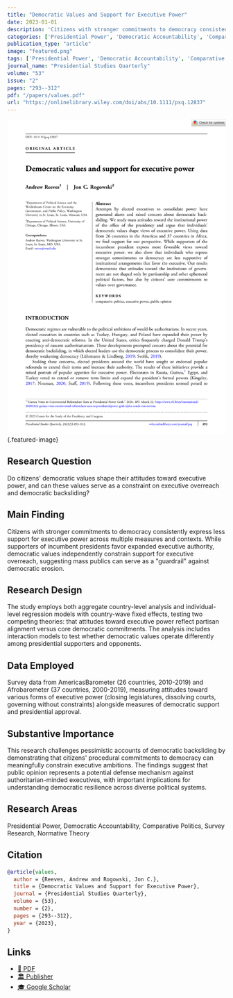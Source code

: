 ```yaml
---
title: "Democratic Values and Support for Executive Power"
date: 2023-01-01
description: 'Citizens with stronger commitments to democracy consistently express less support for executive power across multiple measures and contexts. While supporters of incumbent presidents favor expanded executive authority, democratic values independently constrain support for executive overreach, suggesting mass publics can serve as a "guardrail" against democratic erosion.'
categories: ['Presidential Power', 'Democratic Accountability', 'Comparative Politics', 'Survey Research', 'Normative Theory']
publication_type: "article"
image: "featured.png"
tags: ['Presidential Power', 'Democratic Accountability', 'Comparative Politics', 'Survey Research', 'Normative Theory']
journal_name: "Presidential Studies Quarterly"
volume: "53"
issue: "2"
pages: "293--312"
pdf: "/papers/values.pdf"
url: "https://onlinelibrary.wiley.com/doi/abs/10.1111/psq.12837"
---
```


![Featured image](featured.png){.featured-image}

## Research Question

Do citizens' democratic values shape their attitudes toward executive power, and can these values serve as a constraint on executive overreach and democratic backsliding?

## Main Finding

Citizens with stronger commitments to democracy consistently express less support for executive power across multiple measures and contexts. While supporters of incumbent presidents favor expanded executive authority, democratic values independently constrain support for executive overreach, suggesting mass publics can serve as a "guardrail" against democratic erosion.

## Research Design

The study employs both aggregate country-level analysis and individual-level regression models with country-wave fixed effects, testing two competing theories: that attitudes toward executive power reflect partisan alignment versus core democratic commitments. The analysis includes interaction models to test whether democratic values operate differently among presidential supporters and opponents.

## Data Employed

Survey data from AmericasBarometer (26 countries, 2010-2019) and Afrobarometer (37 countries, 2000-2019), measuring attitudes toward various forms of executive power (closing legislatures, dissolving courts, governing without constraints) alongside measures of democratic support and presidential approval.

## Substantive Importance

This research challenges pessimistic accounts of democratic backsliding by demonstrating that citizens' procedural commitments to democracy can meaningfully constrain executive ambitions. The findings suggest that public opinion represents a potential defense mechanism against authoritarian-minded executives, with important implications for understanding democratic resilience across diverse political systems.

## Research Areas

Presidential Power, Democratic Accountability, Comparative Politics, Survey Research, Normative Theory

## Citation

```bibtex
@article{values,
  author = {Reeves, Andrew and Rogowski, Jon C.},
  title = {Democratic Values and Support for Executive Power},
  journal = {Presidential Studies Quarterly},
  volume = {53},
  number = {2},
  pages = {293--312},
  year = {2023},
}
```

## Links

- [📄 PDF](/papers/values.pdf)
- [🏛️ Publisher](https://onlinelibrary.wiley.com/doi/abs/10.1111/psq.12837)
- [🎓 Google Scholar](https://scholar.google.com/scholar?q=Democratic%20Values%20and%20Support%20for%20Executive%20Power)